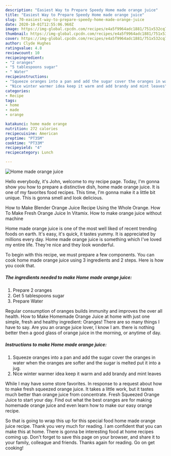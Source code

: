 ```yaml
---
description: "Easiest Way to Prepare Speedy Home made orange juice"
title: "Easiest Way to Prepare Speedy Home made orange juice"
slug: 70-easiest-way-to-prepare-speedy-home-made-orange-juice
date: 2020-10-01T12:55:06.960Z
image: https://img-global.cpcdn.com/recipes/e4a5f9964adc1881/751x532cq70/home-made-orange-juice-recipe-main-photo.jpg
thumbnail: https://img-global.cpcdn.com/recipes/e4a5f9964adc1881/751x532cq70/home-made-orange-juice-recipe-main-photo.jpg
cover: https://img-global.cpcdn.com/recipes/e4a5f9964adc1881/751x532cq70/home-made-orange-juice-recipe-main-photo.jpg
author: Clyde Hughes
ratingvalue: 4.8
reviewcount: 10
recipeingredient:
- "2 oranges"
- "5 tablespoons sugar"
- " Water"
recipeinstructions:
- "Squeeze oranges into a pan and add the sugar cover the oranges in water when the oranges are softer and the sugar is melted put it into a jug."
- "Nice winter warmer idea keep it warm and add brandy and mint leaves"
categories:
- Recipe
tags:
- home
- made
- orange

katakunci: home made orange 
nutrition: 272 calories
recipecuisine: American
preptime: "PT35M"
cooktime: "PT33M"
recipeyield: "4"
recipecategory: Lunch

---
```



![Home made orange juice](https://img-global.cpcdn.com/recipes/e4a5f9964adc1881/751x532cq70/home-made-orange-juice-recipe-main-photo.jpg)

Hello everybody, it's John, welcome to my recipe page. Today, I'm gonna show you how to prepare a distinctive dish, home made orange juice. It is one of my favorites food recipes. This time, I'm gonna make it a little bit unique. This is gonna smell and look delicious.

How to Make Blender Orange Juice Recipe Using the Whole Orange. How To Make Fresh Orange Juice In Vitamix. How to make orange juice without machine

Home made orange juice is one of the most well liked of recent trending foods on earth. It's easy, it's quick, it tastes yummy. It is appreciated by millions every day. Home made orange juice is something which I've loved my entire life. They're nice and they look wonderful.


To begin with this recipe, we must prepare a few components. You can cook home made orange juice using 3 ingredients and 2 steps. Here is how you cook that.

<!--inarticleads1-->

##### The ingredients needed to make Home made orange juice:

1. Prepare 2 oranges
1. Get 5 tablespoons sugar
1. Prepare  Water


Regular consumption of oranges builds immunity and improves the over all health. How to Make Homemade Orange Juice at home with just one simple, fresh and healthy ingredient: Oranges! There are so many things I have to say. Are you an orange juice lover, I know I am. there is nothing better then a good glass of orange juice in the morning, or anytime of day. 

<!--inarticleads2-->

##### Instructions to make Home made orange juice:

1. Squeeze oranges into a pan and add the sugar cover the oranges in water when the oranges are softer and the sugar is melted put it into a jug.
1. Nice winter warmer idea keep it warm and add brandy and mint leaves


While I may have some store favorites. In response to a request about how to make fresh squeezed orange juice. It takes a little work, but it tastes much better than orange juice from concentrate. Fresh Squeezed Orange Juice to start your day. Find out what the best oranges are for making homemade orange juice and even learn how to make our easy orange recipe. 

So that is going to wrap this up for this special food home made orange juice recipe. Thank you very much for reading. I am confident that you can make this at home. There is gonna be interesting food at home recipes coming up. Don't forget to save this page on your browser, and share it to your family, colleague and friends. Thanks again for reading. Go on get cooking!
